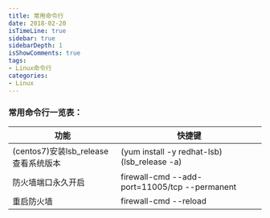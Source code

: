 ```yaml
---
title: 常用命令行
date: 2018-02-20
isTimeLine: true
sidebar: true
sidebarDepth: 1
isShowComments: true
tags:
- Linux命令行
categories:
- Linux
---
```


### 常用命令行一览表：

| 功能                                |   快捷键                             | 
| ---------------------------------  | ----------------------------------- |
|(centos7)安装lsb_release 查看系统版本  | (yum install -y redhat-lsb) (lsb_release -a) |
|     防火墙端口永久开启   | firewall-cmd --add-port=11005/tcp --permanent  |
|     重启防火墙    | firewall-cmd --reload  |